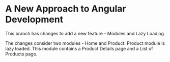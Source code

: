 # A New Approach to Angular Development

This branch has changes to add a new feature - Modules and Lazy Loading

The changes consider two modules - Home and Product. Product module is lazy loaded. This module contains a Product Details page and a List of Products page.
